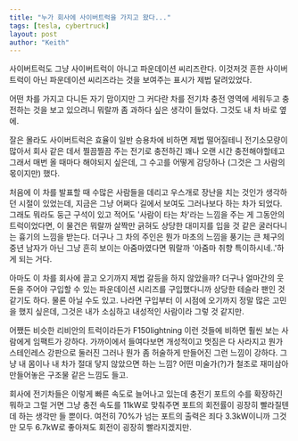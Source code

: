 ```yaml
---
title: "누가 회사에 사이버트럭을 가지고 왔다..."
tags: [tesla, cybertruck]
layout: post
author: "Keith"
---
```


사이버트럭도 그냥 사이버트럭이 아니고 파운데이션 씨리즈란다. 이것저것 흔한 사이버트럭이 아닌 파운데이션 씨리즈라는 것을 보여주는 표시가 제법 달려있었다.

어떤 차를 가지고 다니든 자기 맘이지만 그 커다란 차를 전기차 충전 영역에 세워두고 충전하는 것을 보고 있으려니 뭐랄까 좀 과하다 싶은 생각이 들었다. 그것도 내 차 바로 옆에.

잘은 몰라도 사이버트럭은 효율이 일반 승용차에 비하면 제법 떨어질테니 전기소모량이 많아서 회사 같은 데서 찔끔찔끔 주는 전기로 충전하긴 꽤나 오랜 시간 충전해야할테고 그래서 매번 올 때마다 해야되지 싶은데, 그 수고를 어떻게 감당하나 (그것은 그 사람의 몫이지만) 했다. 

처음에 이 차를 발표할 때 수많은 사람들을 데리고 우스개로 장난을 치는 것인가 생각하던 시절이 있었는데, 지금은 그냥 어쩌다 길에서 보여도 그러나보다 하는 차가 되었다. 그래도 뭐라도 둥근 구석이 있고 적어도 '사람이 타는 차'라는 느낌을 주는 게 그동안의 트럭이었다면, 이 물건은 뭐랄까 살짝만 긁혀도 상당한 대미지를 입을 것 같은 굴러다니는 흉기의 느낌을 받는다. 더구나 그 차의 주인은 뭔가 마초의 느낌을 풍기는 큰 체구의 중년 남자가 아닌 그냥 흔히 보이는 아줌마였다면 뭐랄까 '아줌마 취향 특이하시네..'하게 되는 거다.

아마도 이 차를 회사에 끌고 오기까지 제법 갈등을 하지 않았을까? 더구나 얼마간의 웃돈을 주어야 구입할 수 있는 파운데이션 시리즈를 구입했다니까 상당한 테슬라 팬인 것 같기도 하다. 물론 아닐 수도 있고. 나라면 구입부터 이 시점에 오기까지 정말 많은 고민을 했지 싶은데, 그것은 내가 소심하고 내성적인 사람이라 그렇 것 같지만. 

어쨌든 비슷한 리비안의 트럭이라든가 F150lightning 이런 것들에 비하면 훨씬 보는 사람에게 임팩트가 강하다. 가까이에서 들여다보면 개성적이고 멋짐은 다 사라지고 뭔가 스테인레스 강판으로 둘러진 그러나 뭔가 좀 허술하게 만들어진 그런 느낌이 강하다. 그냥 내 몸이나 내 차가 절대 닿지 않았으면 하는 느낌? 어떤 미술가(?)가 철조로 재미삼아 만들어놓은 구조물 같은 느낌도 들고. 

회사에 전기차들은 이렇게 빠른 속도로 늘어나고 있는데 충전기 포트의 수를 확장하긴 뭐하고 그럴 거면 그냥 충전 속도를 11kW로 맞춰주면 포트의 회전률이 굉장히 빨라질텐데 하는 생각만 들 뿐이다. 여전히 70%가 넘는 포트의 출력은 죄다 3.3kW이니까 그것만 모두 6.7kW로 좋아져도 회전이 굉장히 빨라지겠지만.